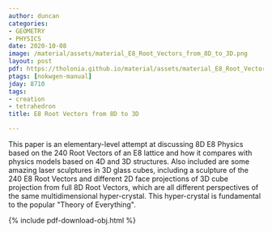 ```yaml
---
author: duncan
categories:
- GEOMETRY
- PHYSICS
date: 2020-10-08
image: /material/assets/material_E8_Root_Vectors_from_8D_to_3D.png
layout: post
pdf: https://tholonia.github.io/material/assets/material_E8_Root_Vectors_from_8D_to_3D.pdf
ptags: [nokwgen-manual]
jday: 8710
tags:
- creation
- tetrahedron
title: E8 Root Vectors from 8D to 3D

---
```


This paper is an elementary-level attempt at discussing 8D E8 Physics based on the 240 Root Vectors of an E8 lattice and how it compares with physics models based on 4D and 3D structures.  Also included are some amazing laser sculptures in 3D glass cubes, including a sculpture of the 240 E8 Root Vectors and different 2D face projections of 3D cube projection from full 8D Root Vectors, which are all different perspectives of the same multidimensional hyper-crystal.  This hyper-crystal is fundamental to the popular "Theory of Everything".

<!--more-->

{% include pdf-download-obj.html %}
